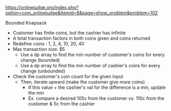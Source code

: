 https://onlinejudge.org/index.php?option=com_onlinejudge&Itemid=8&page=show_problem&problem=102


Bounded Knapsack
- Customer has finite coins, but the cashier has infinite
- A total transaction factors in both coins given and coins returned
- Redefine coins : 1, 2, 4, 10, 20, 40
- Max transaction size: $5
	- Use a dp array to find the min number of customer's coins for every change (bounded)
	- Use a dp array to find the min number of cashier's coins for every change (unbounded)
- Check the customer's coin count for the given input
	- Then, iterate upward (make the customer give more coins)
		- If this value + the cashier's val for the difference is a min, update the min
		- Ex. compare a desired 105c from the customer vs. 110c from the customer & 5c from the cashier
